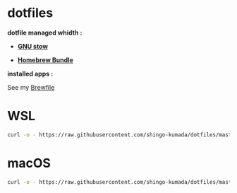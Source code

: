 # dotfiles

**dotfile managed whidth :**

- **[GNU stow](https://www.gnu.org/software/stow/)**

- **[Homebrew Bundle](https://github.com/Homebrew/homebrew-bundle)**

**installed apps :**

See my [Brewfile]()

# WSL
```sh
curl -o - https://raw.githubusercontent.com/shingo-kumada/dotfiles/master/packages/cli/scripts/wsl_build | sh
```
# macOS
```sh
curl -o - https://raw.githubusercontent.com/shingo-kumada/dotfiles/master/packages/cli/scripts/mac_build | sh
```
